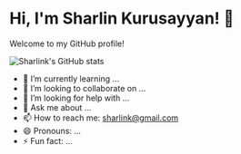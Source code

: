 # Hi, I'm Sharlin Kurusayyan! 👋

Welcome to my GitHub profile!


![Sharlink's GitHub stats](https://github-readme-stats.vercel.app/api?username=sharlink&show_icons=true&theme=radical)

- 🌱 I’m currently learning ...
- 👯 I’m looking to collaborate on ...
- 🤔 I’m looking for help with ...
- 💬 Ask me about ...
- 📫 How to reach me: sharlink@gmail.com
- 😄 Pronouns: ...
- ⚡ Fun fact: ...

<!-- You can customize this README with more sections, badges, or images! -->
